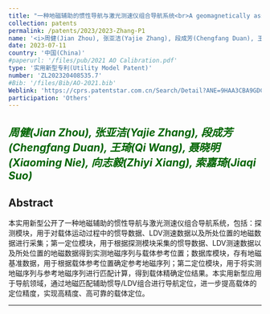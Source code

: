 ```yaml
---
title: "一种地磁辅助的惯性导航与激光测速仪组合导航系统<br>A geomagnetically assisted inertial navigation and laser velocimeter integrated navigation system"
collection: patents
permalink: /patents/2023/2023-Zhang-P1
name: '<i>周健(Jian Zhou), 张亚洁(Yajie Zhang), 段成芳(Chengfang Duan), 王琦(Qi Wang), 聂晓明(Xiaoming Nie), <strong>向志毅(Zhiyi Xiang)</strong>, 索嘉琦(Jiaqi Suo)</i>'
date: 2023-07-11
country: '中国(China)'
#paperurl: '/files/pub/2021 AO Calibration.pdf'
type: '实用新型专利(Utility Model Patent)'
number: 'ZL202320408535.7'
#Bib: '/files/Bib/AO-2021.bib'
Weblink: 'https://cprs.patentstar.com.cn/Search/Detail?ANE=9HAA3CBA9GDC9IFH7EBA9DIC9GAB9HHFABIADIHA9ECA7CAA'
participation: 'Others'
---
```


<font color="#006400"><i>周健(Jian Zhou), 张亚洁(Yajie Zhang), 段成芳(Chengfang Duan), 王琦(Qi Wang), 聂晓明(Xiaoming Nie), <strong>向志毅(Zhiyi Xiang)</strong>, 索嘉琦(Jiaqi Suo)</i></font>
------

**Abstract**
------
本实用新型公开了一种地磁辅助的惯性导航与激光测速仪组合导航系统，包括：探测模块，用于对载体运动过程中的惯导数据、LDV测速数据以及所处位置的地磁数据进行采集；第一定位模块，用于根据探测模块采集的惯导数据、LDV测速数据以及所处位置的地磁数据得到实测地磁序列与载体参考位置；数据库模块，存有地磁基准数据，用于根据载体参考位置确定参考地磁序列；第二定位模块，用于将实测地磁序列与参考地磁序列进行匹配计算，得到载体精确定位结果。本实用新型应用于导航领域，通过地磁匹配辅助惯导/LDV组合进行导航定位，进一步提高载体的定位精度，实现高精度、高可靠的载体定位。

------
